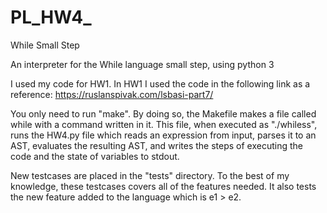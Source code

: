 # PL_HW4_
While Small Step


An interpreter for the While language small step, using python 3

I used my code for HW1. In HW1 I used the code in the following link as a reference:
https://ruslanspivak.com/lsbasi-part7/


You only need to run "make". By doing so, the Makefile makes a file called while with
a command written in it. This file, when executed as "./whiless", runs the HW4.py file 
which reads an expression from input, parses it to an AST, evaluates the resulting 
AST, and writes the steps of executing the code and the state of variables to stdout.

New testcases are placed in the "tests" directory. To the best of my knowledge, these 
testcases covers all of the features needed. It also tests the new feature added to 
the language which is e1 > e2.

